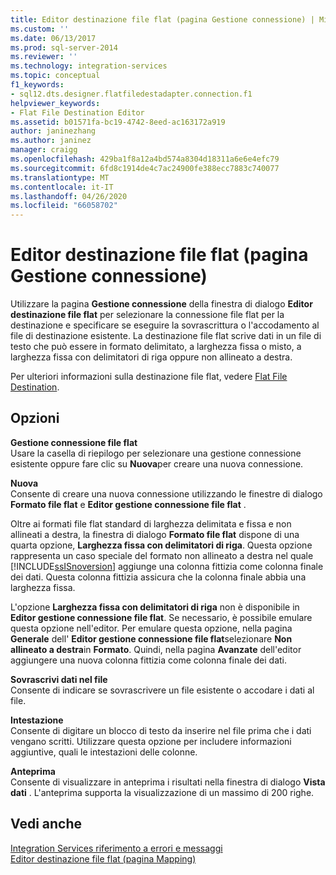 ```yaml
---
title: Editor destinazione file flat (pagina Gestione connessione) | Microsoft Docs
ms.custom: ''
ms.date: 06/13/2017
ms.prod: sql-server-2014
ms.reviewer: ''
ms.technology: integration-services
ms.topic: conceptual
f1_keywords:
- sql12.dts.designer.flatfiledestadapter.connection.f1
helpviewer_keywords:
- Flat File Destination Editor
ms.assetid: b01571fa-bc19-4742-8eed-ac163172a919
author: janinezhang
ms.author: janinez
manager: craigg
ms.openlocfilehash: 429ba1f8a12a4bd574a8304d18311a6e6e4efc79
ms.sourcegitcommit: 6fd8c1914de4c7ac24900fe388ecc7883c740077
ms.translationtype: MT
ms.contentlocale: it-IT
ms.lasthandoff: 04/26/2020
ms.locfileid: "66058702"
---
```

# <a name="flat-file-destination-editor-connection-manager-page"></a>Editor destinazione file flat (pagina Gestione connessione)
  Utilizzare la pagina **Gestione connessione** della finestra di dialogo **Editor destinazione file flat** per selezionare la connessione file flat per la destinazione e specificare se eseguire la sovrascrittura o l'accodamento al file di destinazione esistente. La destinazione file flat scrive dati in un file di testo che può essere in formato delimitato, a larghezza fissa o misto, a larghezza fissa con delimitatori di riga oppure non allineato a destra.  
  
 Per ulteriori informazioni sulla destinazione file flat, vedere [Flat File Destination](data-flow/flat-file-destination.md).  
  
## <a name="options"></a>Opzioni  
 **Gestione connessione file flat**  
 Usare la casella di riepilogo per selezionare una gestione connessione esistente oppure fare clic su **Nuova**per creare una nuova connessione.  
  
 **Nuova**  
 Consente di creare una nuova connessione utilizzando le finestre di dialogo **Formato file flat** e **Editor gestione connessione file flat** .  
  
 Oltre ai formati file flat standard di larghezza delimitata e fissa e non allineati a destra, la finestra di dialogo **Formato file flat** dispone di una quarta opzione, **Larghezza fissa con delimitatori di riga**. Questa opzione rappresenta un caso speciale del formato non allineato a destra nel quale [!INCLUDE[ssISnoversion](../includes/ssisnoversion-md.md)] aggiunge una colonna fittizia come colonna finale dei dati. Questa colonna fittizia assicura che la colonna finale abbia una larghezza fissa.  
  
 L'opzione **Larghezza fissa con delimitatori di riga** non è disponibile in **Editor gestione connessione file flat**. Se necessario, è possibile emulare questa opzione nell'editor. Per emulare questa opzione, nella pagina **Generale** dell' **Editor gestione connessione file flat**selezionare **Non allineato a destra**in **Formato**. Quindi, nella pagina **Avanzate** dell'editor aggiungere una nuova colonna fittizia come colonna finale dei dati.  
  
 **Sovrascrivi dati nel file**  
 Consente di indicare se sovrascrivere un file esistente o accodare i dati al file.  
  
 **Intestazione**  
 Consente di digitare un blocco di testo da inserire nel file prima che i dati vengano scritti. Utilizzare questa opzione per includere informazioni aggiuntive, quali le intestazioni delle colonne.  
  
 **Anteprima**  
 Consente di visualizzare in anteprima i risultati nella finestra di dialogo **Vista dati** . L'anteprima supporta la visualizzazione di un massimo di 200 righe.  
  
## <a name="see-also"></a>Vedi anche  
 [Integration Services riferimento a errori e messaggi](../../2014/integration-services/integration-services-error-and-message-reference.md)   
 [Editor destinazione file flat &#40;pagina Mapping&#41;](../../2014/integration-services/flat-file-destination-editor-mappings-page.md)  
  
  
